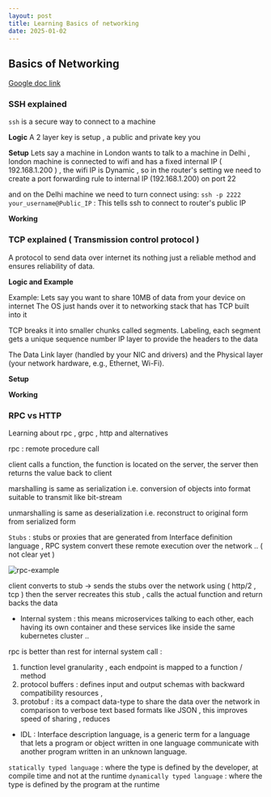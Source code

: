 ```yaml
---
layout: post
title: Learning Basics of networking
date: 2025-01-02
---
```


## Basics of Networking

[Google doc link ](https://docs.google.com/document/d/1dQU7fJDfAWogpLl-JptT1eaHzGoXHpcx_y3KVeejCAc/edit?usp=sharing)


### SSH explained 

`ssh` is a secure way to connect to a machine 

**Logic** 
A 2 layer key is setup , a public and private key you 

**Setup** 
Lets say a machine in London wants to talk to a machine in Delhi , london machine is connected to wifi and has a fixed internal IP ( 192.168.1.200 ) , the wifi IP is Dynamic , so in the router's setting we need to create a port forwarding rule to internal IP (192.168.1.200) on port 22

and on the Delhi machine we need to turn connect using: 
`ssh -p 2222 your_username@Public_IP` : This tells ssh to connect to router's public IP     

**Working** 



### TCP explained ( Transmission control protocol )

A protocol to send data over internet its nothing just a reliable method and ensures reliability of data. 

**Logic and Example** 

Example: 
Lets say you want to share 10MB of data from your device on internet
The OS just hands over it to networking stack that has TCP built into it 

TCP breaks it into smaller chunks called segments. 
Labeling, each segment gets a unique sequence number
IP layer to provide the headers to the data 

The Data Link layer (handled by your NIC and drivers) and the Physical layer (your network hardware, e.g., Ethernet, Wi-Fi).

**Setup**



**Working**




### RPC vs HTTP 

Learning about rpc , grpc , http and alternatives

rpc : remote procedure call  

client calls a function, the function is located on the server, the server then returns the value back to client

marshalling is same as serialization i.e. conversion of objects into format suitable to transmit like bit-stream 

unmarshalling is same as deserialization i.e. reconstruct to original form from serialized form 


`Stubs` : stubs or proxies that are generated from Interface definition language , RPC system convert these remote execution over the network .. ( not clear yet ) 



![rpc-example](https://slideplayer.com/slide/8976075/27/images/15/Example+of+an+RPC+No+message+passing+at+all+is+visible+to+the+programmer..jpg)


client converts to stub -> sends the stubs over the network using ( http/2 , tcp ) then the server recreates this stub , calls the actual function and return backs the data


* Internal system : this means microservices talking to each other, each having its own container and these services like inside the same kubernetes cluster ..


rpc is better than rest for internal system  call : 

1. function level granularity , each endpoint is mapped to a function / method
2. protocol buffers : defines input and output schemas with backward compatibility resources ,
3. protobuf : its a compact data-type to share the data over the network in comparison to verbose text based formats like JSON , this improves speed of sharing , reduces     


* IDL : Interface description language, is a generic term for a language that lets a program or object written in one language communicate with another program written in an unknown language.


`statically typed language` : where the type is defined by the developer, at compile time and not at the runtime
`dynamically typed language` : where the type is defined by the program at the runtime






